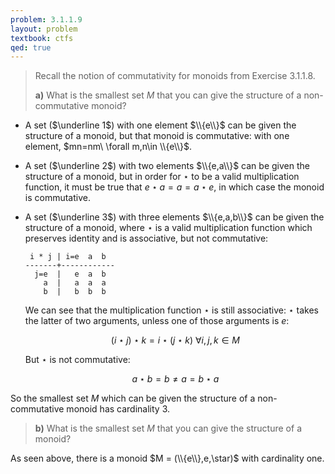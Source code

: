 ```yaml
---
problem: 3.1.1.9 
layout: problem
textbook: ctfs
qed: true
---
```


> Recall the notion of commutativity for monoids from Exercise 3.1.1.8.
> 
> **a)** What is the smallest set $M$ that you can give the structure of a
> non-commutative monoid?

 - A set ($\underline 1$) with one element $\\{e\\}$ can be given the structure of a monoid, but that monoid is commutative: with one element, $mn=nm\ \forall m,n\in \\{e\\}$.

 - A set ($\underline 2$) with two elements $\\{e,a\\}$ can be given the structure of a monoid,
   but in order for $\star$ to be a valid multiplication function, it must be
   true that $e\star a = a = a\star e$, in which case the monoid is commutative.

 - A set ($\underline 3$) with three elements $\\{e,a,b\\}$ can be given the structure of a monoid, where $\star$ is a valid multiplication function which preserves identity and is associative, but not commutative:

        i * j | i=e  a  b
       -------+------------
         j=e  |   e  a  b
           a  |   a  a  a
           b  |   b  b  b

   We can see that the multiplication function $\star$ is still associative:
   $\star$ takes the latter of two arguments, unless one of those arguments is
   $e$:
   
   $$(i\star j)\star k = i\star(j\star k) \ \forall i,j,k\in M$$

   But $\star$ is not commutative:

   $$a\star b = b \neq a = b \star a$$

So the smallest set $M$ which can be given the structure of a non-commutative
monoid has cardinality 3.
 
> **b)** What is the smallest set $M$ that you can give the structure of a
> monoid?

As seen above, there is a monoid $M = (\\{e\\},e,\star)$ with cardinality one.
